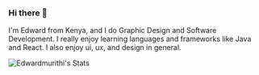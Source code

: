 ### Hi there 👋

I'm Edward from Kenya, and I do Graphic Design and Software Development. I really enjoy learning languages and frameworks like Java and React. I also enjoy ui, ux, and design in general.

![Edwardmurithi's Stats](https://github-readme-stats.vercel.app/api?username=Edwardmurithi&theme=vue-dark&show_icons=true&hide_border=true&count_private=true)
